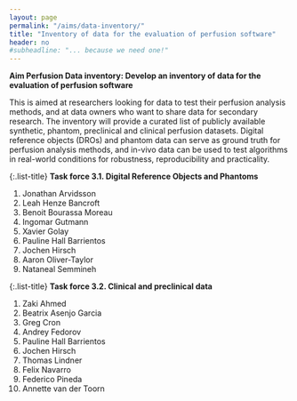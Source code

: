 ```yaml
---
layout: page
permalink: "/aims/data-inventory/"
title: "Inventory of data for the evaluation of perfusion software"
header: no
#subheadline: "... because we need one!"
---
```


**Aim Perfusion Data inventory: Develop an inventory of data for the evaluation of perfusion software** 

This is aimed at researchers looking for data to test their perfusion analysis methods, and at data owners who want to share data for secondary research. The inventory will provide a curated list of publicly available synthetic, phantom, preclinical and clinical perfusion datasets. Digital reference objects (DROs) and phantom data can serve as ground truth for perfusion analysis methods, and in-vivo data can be used to test algorithms in real-world conditions for robustness, reproducibility and practicality.

{:.list-title}
**Task force 3.1. Digital Reference Objects and Phantoms**

1. Jonathan Arvidsson
2. Leah Henze Bancroft
3. Benoit Bourassa Moreau
4. Ingomar Gutmann
5. Xavier Golay
6. Pauline Hall Barrientos
7. Jochen Hirsch
8. Aaron Oliver-Taylor
9. Nataneal Semmineh 

{:.list-title}
**Task force 3.2. Clinical and preclinical data**

1. Zaki Ahmed
2. Beatrix Asenjo Garcia
3. Greg Cron
4. Andrey Fedorov
5. Pauline Hall Barrientos
6. Jochen Hirsch
7. Thomas Lindner
8. Felix Navarro
9. Federico Pineda
10. Annette van der Toorn
